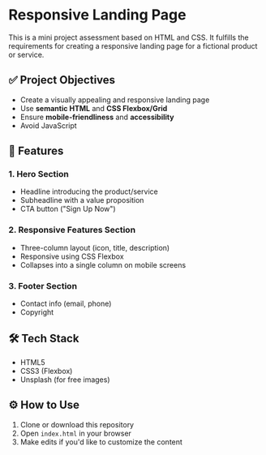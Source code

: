# Responsive Landing Page

This is a mini project assessment based on HTML and CSS. It fulfills the requirements for creating a responsive landing page for a fictional product or service.

## ✅ Project Objectives

- Create a visually appealing and responsive landing page
- Use **semantic HTML** and **CSS Flexbox/Grid**
- Ensure **mobile-friendliness** and **accessibility**
- Avoid JavaScript 

## 🔧 Features

### 1. Hero Section
- Headline introducing the product/service
- Subheadline with a value proposition
- CTA button ("Sign Up Now")

### 2. Responsive Features Section
- Three-column layout (icon, title, description)
- Responsive using CSS Flexbox
- Collapses into a single column on mobile screens

### 3. Footer Section
- Contact info (email, phone)
- Copyright


## 🛠️ Tech Stack

- HTML5
- CSS3 (Flexbox)
- Unsplash (for free images)


## ⚙️ How to Use

1. Clone or download this repository
2. Open `index.html` in your browser
3. Make edits if you'd like to customize the content
